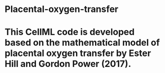 # Placental-oxygen-transfer
# This CellML code is developed based on the mathematical model of placental oxygen transfer by Ester Hill and Gordon Power (2017). 
